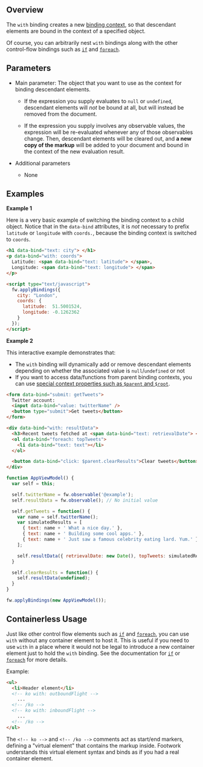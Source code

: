 ## Overview

The `with` binding creates a new [binding context](binding-context.md), so that descendant elements are bound in the context of a specified object.

Of course, you can arbitrarily nest `with` bindings along with the other control-flow bindings such as [`if`](if-binding.md) and [`foreach`](foreach-binding.md).

## Parameters

  * Main parameter: The object that you want to use as the context for binding descendant elements.

      * If the expression you supply evaluates to `null` or `undefined`, descendant elements will *not* be bound at all, but will instead be removed from the document.

      * If the expression you supply involves any observable values, the expression will be re-evaluated whenever any of those observables change. Then, descendant elements will be cleared out, and **a new copy of the markup** will be added to your document and bound in the context of the new evaluation result.

  * Additional parameters

     * None

## Examples

**Example 1**

Here is a very basic example of switching the binding context to a child object. Notice that in the `data-bind` attributes, it is *not* necessary to prefix `latitude` or `longitude` with `coords.`, because the binding context is switched to `coords`.

```html
<h1 data-bind="text: city"> </h1>
<p data-bind="with: coords">
  Latitude: <span data-bind="text: latitude"> </span>,
  Longitude: <span data-bind="text: longitude"> </span>
</p>

<script type="text/javascript">
  fw.applyBindings({
    city: "London",
    coords: {
      latitude:  51.5001524,
      longitude: -0.1262362
    }
  });
</script>
```

**Example 2**

This interactive example demonstrates that:

 * The `with` binding will dynamically add or remove descendant elements depending on whether the associated value is `null`/`undefined` or not
 * If you want to access data/functions from parent binding contexts, you can use [special context properties such as `$parent` and `$root`](binding-context.md).

```html
<form data-bind="submit: getTweets">
  Twitter account:
  <input data-bind="value: twitterName" />
  <button type="submit">Get tweets</button>
</form>

<div data-bind="with: resultData">
  <h3>Recent tweets fetched at <span data-bind="text: retrievalDate"> </span></h3>
  <ol data-bind="foreach: topTweets">
    <li data-bind="text: text"></li>
  </ol>

  <button data-bind="click: $parent.clearResults">Clear tweets</button>
</div>
```

```javascript
function AppViewModel() {
  var self = this;

  self.twitterName = fw.observable('@example');
  self.resultData = fw.observable(); // No initial value

  self.getTweets = function() {
    var name = self.twitterName();
    var simulatedResults = [
      { text: name + ' What a nice day.' },
      { text: name + ' Building some cool apps.' },
      { text: name + ' Just saw a famous celebrity eating lard. Yum.' }
    ];

    self.resultData({ retrievalDate: new Date(), topTweets: simulatedResults });
  }

  self.clearResults = function() {
    self.resultData(undefined);
  }
}

fw.applyBindings(new AppViewModel());
```

## Containerless Usage

Just like other control flow elements such as [`if`](if-binding.md) and [`foreach`](foreach-binding.md), you can use `with` without any container element to host it. This is useful if you need to use `with` in a place where it would not be legal to introduce a new container element just to hold the `with` binding. See the documentation for [`if`](if-binding.md) or [`foreach`](foreach-binding.md) for more details.

Example:

```html
<ul>
  <li>Header element</li>
  <!-- ko with: outboundFlight -->
    ...
  <!-- /ko -->
  <!-- ko with: inboundFlight -->
    ...
  <!-- /ko -->
</ul>
```

The `<!-- ko -->` and `<!-- /ko -->` comments act as start/end markers, defining a "virtual element" that contains the markup inside. Footwork understands this virtual element syntax and binds as if you had a real container element.
